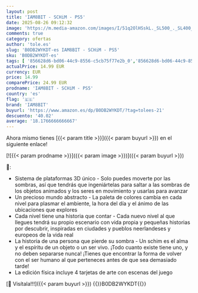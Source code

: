 ```yaml
---
layout: post
title: 'IAM8BIT - SCHiM - PS5'
date: 2025-08-26 09:12:32
image: 'https://m.media-amazon.com/images/I/51q2OlHSskL._SL500_._SL400_.jpg'
comments: true
category: ofertas
author: 'tole.es'
slug: 'B0DB2WYKDT-es IAM8BIT - SCHiM - PS5'
sku: 'B0DB2WYKDT-es'
tags: [ '856628d6-bd06-44c9-8556-c5cb75f77e2b_0','856628d6-bd06-44c9-8556-c5cb75f77e2b_2201','856628d6-bd06-44c9-8556-c5cb75f77e2b_3601','856628d6-bd06-44c9-8556-c5cb75f77e2b_401','Arborist Merchandising Root','Hardware y juegos para PlayStation 5','Juegos para PlayStation 5','Preventa de Videojuegos','Self Service','Special Features Stores','Tienda de consolas y videojuegos infantiles','Videojuegos','Videojuegos más esperados','iam8bit','ps5','🇪🇸', ]
actualPrice: 14.99 EUR
currency: EUR
price: 14.99
comparePrice: 24.99 EUR
prodname: 'IAM8BIT - SCHiM - PS5'
country: 'es'
flag: '🇪🇸'
brand: 'IAM8BIT'
buyurl: 'https://www.amazon.es/dp/B0DB2WYKDT/?tag=tolees-21'
descuento: '40.02'
average: '18.1766666666667'
---
```


Ahora mismo tienes [{{< param title >}}]({{< param buyurl >}}) en el siguiente enlace!

[![{{< param prodname >}}]({{< param image >}})]({{< param buyurl >}})

🔎:

- Sistema de plataformas 3D único - Solo puedes moverte por las sombras, así que tendrás que ingeniártelas para saltar a las sombras de los objetos animados y los seres en movimiento y usarlas para avanzar
- Un precioso mundo abstracto - La paleta de colores cambia en cada nivel para plasmar el ambiente, la hora del día y el ánimo de las ubicaciones que explores
- Cada nivel tiene una historia que contar - Cada nuevo nivel al que llegues tendrá su propio escenario con vida propia y pequeñas historias por descubrir, inspiradas en ciudades y pueblos neerlandeses y europeos de la vida real
- La historia de una persona que pierde su sombra - Un schim es el alma y el espíritu de un objeto o un ser vivo. ¡Todo cuanto existe tiene uno, y no deben separarse nunca! ¡Tienes que encontrar la forma de volver con el ser humano al que perteneces antes de que sea demasiado tarde!
- La edición física incluye 4 tarjetas de arte con escenas del juego

[🛒 Visítala!!!]({{< param buyurl >}})
{{<world>}}B0DB2WYKDT{{</world>}}
